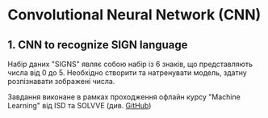 # Convolutional Neural Network (CNN)

## 1. CNN to recognize SIGN language

Набір даних "SIGNS" являє собою набір із 6 знаків, що представляють
числа від 0 до 5. Необхідно створити та натренувати модель, здатну
розпізнавати зображені числа.

Завдання виконане в рамках проходження офлайн курсу "Machine Learning"
від ISD та SOLVVE (див.
[GitHub](https://github.com/solvve/ml_course/blob/goliuk_master/cnn/CNN_application.ipynb))
